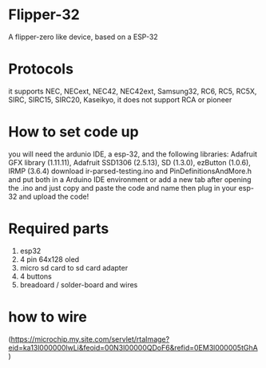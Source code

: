 # Flipper-32
A flipper-zero like device, based on a ESP-32
# Protocols
it supports NEC, NECext, NEC42, NEC42ext, Samsung32, RC6, RC5, RC5X, SIRC, SIRC15, SIRC20, Kaseikyo, 
it does not support RCA or pioneer 



# How to set code up
you will need the ardunio IDE, a esp-32, and the following libraries: Adafruit GFX library (1.11.11), Adafruit SSD1306 (2.5.13), SD (1.3.0), ezButton (1.0.6), IRMP (3.6.4)
download ir-parsed-testing.ino and PinDefinitionsAndMore.h and put both in a Arduino IDE environment or add a new tab after opening the .ino and just copy and paste the code and name
then plug in your esp-32 and upload the code!



# Required parts
1. esp32
2. 4 pin 64x128 oled
3. micro sd card to sd card adapter
4. 4 buttons
5. breadoard / solder-board and wires


 # how to wire
(https://microchip.my.site.com/servlet/rtaImage?eid=ka13l000000lwLi&feoid=00N3l00000QDoF6&refid=0EM3l000005tGhA)
